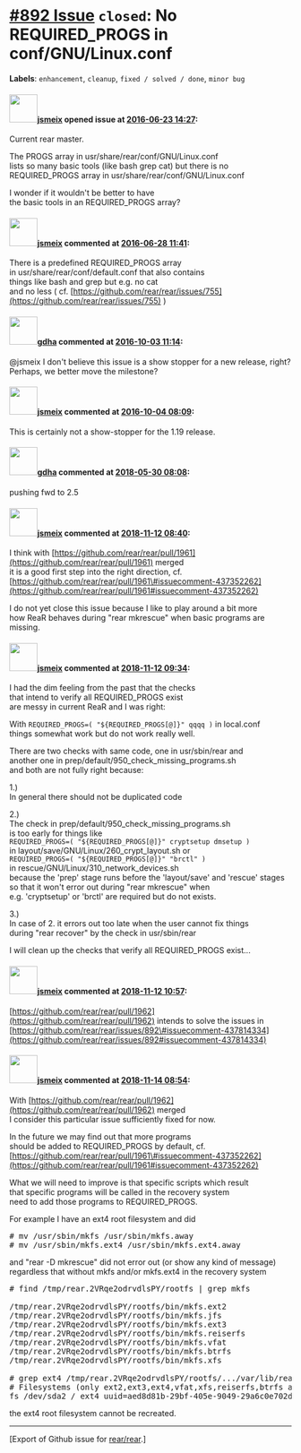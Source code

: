 [\#892 Issue](https://github.com/rear/rear/issues/892) `closed`: No REQUIRED\_PROGS in conf/GNU/Linux.conf
==========================================================================================================

**Labels**: `enhancement`, `cleanup`, `fixed / solved / done`,
`minor bug`

#### <img src="https://avatars.githubusercontent.com/u/1788608?u=925fc54e2ce01551392622446ece427f51e2f0ce&v=4" width="50">[jsmeix](https://github.com/jsmeix) opened issue at [2016-06-23 14:27](https://github.com/rear/rear/issues/892):

Current rear master.

The PROGS array in usr/share/rear/conf/GNU/Linux.conf  
lists so many basic tools (like bash grep cat) but there is no  
REQUIRED\_PROGS array in usr/share/rear/conf/GNU/Linux.conf

I wonder if it wouldn't be better to have  
the basic tools in an REQUIRED\_PROGS array?

#### <img src="https://avatars.githubusercontent.com/u/1788608?u=925fc54e2ce01551392622446ece427f51e2f0ce&v=4" width="50">[jsmeix](https://github.com/jsmeix) commented at [2016-06-28 11:41](https://github.com/rear/rear/issues/892#issuecomment-229025157):

There is a predefined REQUIRED\_PROGS array  
in usr/share/rear/conf/default.conf that also contains  
things like bash and grep but e.g. no cat  
and no less ( cf.
[https://github.com/rear/rear/issues/755](https://github.com/rear/rear/issues/755)
)

#### <img src="https://avatars.githubusercontent.com/u/888633?u=cdaeb31efcc0048d3619651aa18dd4b76e636b21&v=4" width="50">[gdha](https://github.com/gdha) commented at [2016-10-03 11:14](https://github.com/rear/rear/issues/892#issuecomment-251081936):

@jsmeix I don't believe this issue is a show stopper for a new release,
right? Perhaps, we better move the milestone?

#### <img src="https://avatars.githubusercontent.com/u/1788608?u=925fc54e2ce01551392622446ece427f51e2f0ce&v=4" width="50">[jsmeix](https://github.com/jsmeix) commented at [2016-10-04 08:09](https://github.com/rear/rear/issues/892#issuecomment-251322220):

This is certainly not a show-stopper for the 1.19 release.

#### <img src="https://avatars.githubusercontent.com/u/888633?u=cdaeb31efcc0048d3619651aa18dd4b76e636b21&v=4" width="50">[gdha](https://github.com/gdha) commented at [2018-05-30 08:08](https://github.com/rear/rear/issues/892#issuecomment-393070022):

pushing fwd to 2.5

#### <img src="https://avatars.githubusercontent.com/u/1788608?u=925fc54e2ce01551392622446ece427f51e2f0ce&v=4" width="50">[jsmeix](https://github.com/jsmeix) commented at [2018-11-12 08:40](https://github.com/rear/rear/issues/892#issuecomment-437799171):

I think with
[https://github.com/rear/rear/pull/1961](https://github.com/rear/rear/pull/1961)
merged  
it is a good first step into the right direction, cf.  
[https://github.com/rear/rear/pull/1961\#issuecomment-437352262](https://github.com/rear/rear/pull/1961#issuecomment-437352262)

I do not yet close this issue because I like to play around a bit more  
how ReaR behaves during "rear mkrescue" when basic programs are missing.

#### <img src="https://avatars.githubusercontent.com/u/1788608?u=925fc54e2ce01551392622446ece427f51e2f0ce&v=4" width="50">[jsmeix](https://github.com/jsmeix) commented at [2018-11-12 09:34](https://github.com/rear/rear/issues/892#issuecomment-437814334):

I had the dim feeling from the past that the checks  
that intend to verify all REQUIRED\_PROGS exist  
are messy in current ReaR and I was right:

With `REQUIRED_PROGS=( "${REQUIRED_PROGS[@]}" qqqq )` in local.conf  
things somewhat work but do not work really well.

There are two checks with same code, one in usr/sbin/rear and  
another one in prep/default/950\_check\_missing\_programs.sh  
and both are not fully right because:

1.)  
In general there should not be duplicated code

2.)  
The check in prep/default/950\_check\_missing\_programs.sh  
is too early for things like  
`REQUIRED_PROGS=( "${REQUIRED_PROGS[@]}" cryptsetup dmsetup )`  
in layout/save/GNU/Linux/260\_crypt\_layout.sh or  
`REQUIRED_PROGS=( "${REQUIRED_PROGS[@]}" "brctl" )`  
in rescue/GNU/Linux/310\_network\_devices.sh  
because the 'prep' stage runs before the 'layout/save' and 'rescue'
stages  
so that it won't error out during "rear mkrescue" when  
e.g. 'cryptsetup' or 'brctl' are required but do not exists.

3.)  
In case of 2. it errors out too late when the user cannot fix things  
during "rear recover" by the check in usr/sbin/rear

I will clean up the checks that verify all REQUIRED\_PROGS exist...

#### <img src="https://avatars.githubusercontent.com/u/1788608?u=925fc54e2ce01551392622446ece427f51e2f0ce&v=4" width="50">[jsmeix](https://github.com/jsmeix) commented at [2018-11-12 10:57](https://github.com/rear/rear/issues/892#issuecomment-437838554):

[https://github.com/rear/rear/pull/1962](https://github.com/rear/rear/pull/1962)
intends to solve the issues in  
[https://github.com/rear/rear/issues/892\#issuecomment-437814334](https://github.com/rear/rear/issues/892#issuecomment-437814334)

#### <img src="https://avatars.githubusercontent.com/u/1788608?u=925fc54e2ce01551392622446ece427f51e2f0ce&v=4" width="50">[jsmeix](https://github.com/jsmeix) commented at [2018-11-14 08:54](https://github.com/rear/rear/issues/892#issuecomment-438585716):

With
[https://github.com/rear/rear/pull/1962](https://github.com/rear/rear/pull/1962)
merged  
I consider this particular issue sufficiently fixed for now.

In the future we may find out that more programs  
should be added to REQUIRED\_PROGS by default, cf.  
[https://github.com/rear/rear/pull/1961\#issuecomment-437352262](https://github.com/rear/rear/pull/1961#issuecomment-437352262)

What we will need to improve is that specific scripts which result  
that specific programs will be called in the recovery system  
need to add those programs to REQUIRED\_PROGS.

For example I have an ext4 root filesystem and did

<pre>
# mv /usr/sbin/mkfs /usr/sbin/mkfs.away
# mv /usr/sbin/mkfs.ext4 /usr/sbin/mkfs.ext4.away
</pre>

and "rear -D mkrescue" did not error out (or show any kind of message)  
regardless that without mkfs and/or mkfs.ext4 in the recovery system

<pre>
# find /tmp/rear.2VRqe2odrvdlsPY/rootfs | grep mkfs

/tmp/rear.2VRqe2odrvdlsPY/rootfs/bin/mkfs.ext2
/tmp/rear.2VRqe2odrvdlsPY/rootfs/bin/mkfs.jfs
/tmp/rear.2VRqe2odrvdlsPY/rootfs/bin/mkfs.ext3
/tmp/rear.2VRqe2odrvdlsPY/rootfs/bin/mkfs.reiserfs
/tmp/rear.2VRqe2odrvdlsPY/rootfs/bin/mkfs.vfat
/tmp/rear.2VRqe2odrvdlsPY/rootfs/bin/mkfs.btrfs
/tmp/rear.2VRqe2odrvdlsPY/rootfs/bin/mkfs.xfs

# grep ext4 /tmp/rear.2VRqe2odrvdlsPY/rootfs/.../var/lib/rear/layout/disklayout.conf
# Filesystems (only ext2,ext3,ext4,vfat,xfs,reiserfs,btrfs are supported).
fs /dev/sda2 / ext4 uuid=aed8d81b-29bf-405e-9049-29a6c0e702d3 label= ...
</pre>

the ext4 root filesystem cannot be recreated.

------------------------------------------------------------------------

\[Export of Github issue for
[rear/rear](https://github.com/rear/rear).\]
